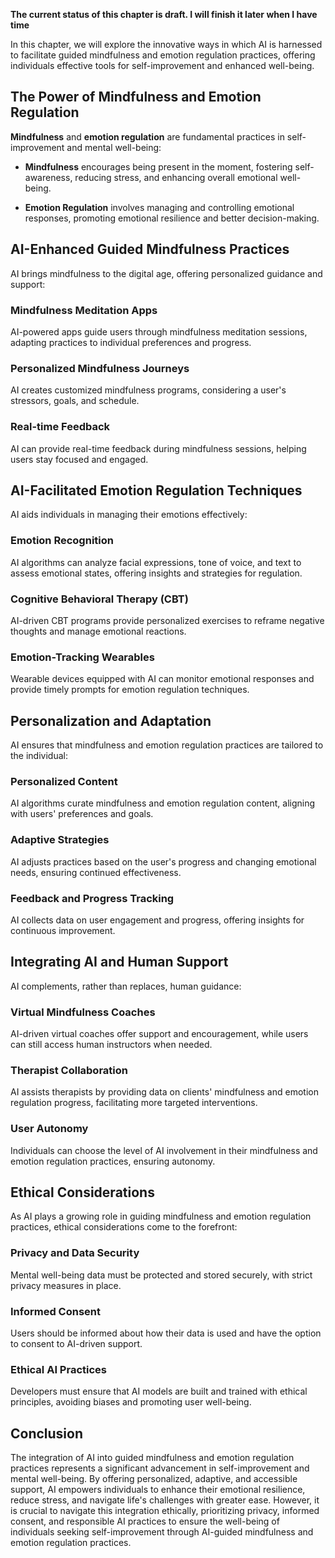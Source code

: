 **The current status of this chapter is draft. I will finish it later when I have time**

In this chapter, we will explore the innovative ways in which AI is harnessed to facilitate guided mindfulness and emotion regulation practices, offering individuals effective tools for self-improvement and enhanced well-being.

The Power of Mindfulness and Emotion Regulation
-----------------------------------------------

**Mindfulness** and **emotion regulation** are fundamental practices in self-improvement and mental well-being:

* **Mindfulness** encourages being present in the moment, fostering self-awareness, reducing stress, and enhancing overall emotional well-being.

* **Emotion Regulation** involves managing and controlling emotional responses, promoting emotional resilience and better decision-making.

AI-Enhanced Guided Mindfulness Practices
----------------------------------------

AI brings mindfulness to the digital age, offering personalized guidance and support:

### **Mindfulness Meditation Apps**

AI-powered apps guide users through mindfulness meditation sessions, adapting practices to individual preferences and progress.

### **Personalized Mindfulness Journeys**

AI creates customized mindfulness programs, considering a user's stressors, goals, and schedule.

### **Real-time Feedback**

AI can provide real-time feedback during mindfulness sessions, helping users stay focused and engaged.

AI-Facilitated Emotion Regulation Techniques
--------------------------------------------

AI aids individuals in managing their emotions effectively:

### **Emotion Recognition**

AI algorithms can analyze facial expressions, tone of voice, and text to assess emotional states, offering insights and strategies for regulation.

### **Cognitive Behavioral Therapy (CBT)**

AI-driven CBT programs provide personalized exercises to reframe negative thoughts and manage emotional reactions.

### **Emotion-Tracking Wearables**

Wearable devices equipped with AI can monitor emotional responses and provide timely prompts for emotion regulation techniques.

Personalization and Adaptation
------------------------------

AI ensures that mindfulness and emotion regulation practices are tailored to the individual:

### **Personalized Content**

AI algorithms curate mindfulness and emotion regulation content, aligning with users' preferences and goals.

### **Adaptive Strategies**

AI adjusts practices based on the user's progress and changing emotional needs, ensuring continued effectiveness.

### **Feedback and Progress Tracking**

AI collects data on user engagement and progress, offering insights for continuous improvement.

Integrating AI and Human Support
--------------------------------

AI complements, rather than replaces, human guidance:

### **Virtual Mindfulness Coaches**

AI-driven virtual coaches offer support and encouragement, while users can still access human instructors when needed.

### **Therapist Collaboration**

AI assists therapists by providing data on clients' mindfulness and emotion regulation progress, facilitating more targeted interventions.

### **User Autonomy**

Individuals can choose the level of AI involvement in their mindfulness and emotion regulation practices, ensuring autonomy.

Ethical Considerations
----------------------

As AI plays a growing role in guiding mindfulness and emotion regulation practices, ethical considerations come to the forefront:

### **Privacy and Data Security**

Mental well-being data must be protected and stored securely, with strict privacy measures in place.

### **Informed Consent**

Users should be informed about how their data is used and have the option to consent to AI-driven support.

### **Ethical AI Practices**

Developers must ensure that AI models are built and trained with ethical principles, avoiding biases and promoting user well-being.

Conclusion
----------

The integration of AI into guided mindfulness and emotion regulation practices represents a significant advancement in self-improvement and mental well-being. By offering personalized, adaptive, and accessible support, AI empowers individuals to enhance their emotional resilience, reduce stress, and navigate life's challenges with greater ease. However, it is crucial to navigate this integration ethically, prioritizing privacy, informed consent, and responsible AI practices to ensure the well-being of individuals seeking self-improvement through AI-guided mindfulness and emotion regulation practices.
